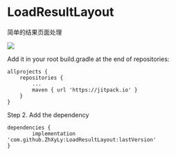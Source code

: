 # LoadResultLayout
简单的结果页面处理

[![](https://jitpack.io/v/ZhXyLy/LoadResultLayout.svg)](https://jitpack.io/#ZhXyLy/LoadResultLayout)

Add it in your root build.gradle at the end of repositories:

	allprojects {
		repositories {
			...
			maven { url 'https://jitpack.io' }
		}
	}
Step 2. Add the dependency

	dependencies {
	        implementation 'com.github.ZhXyLy:LoadResultLayout:lastVersion'
	}
